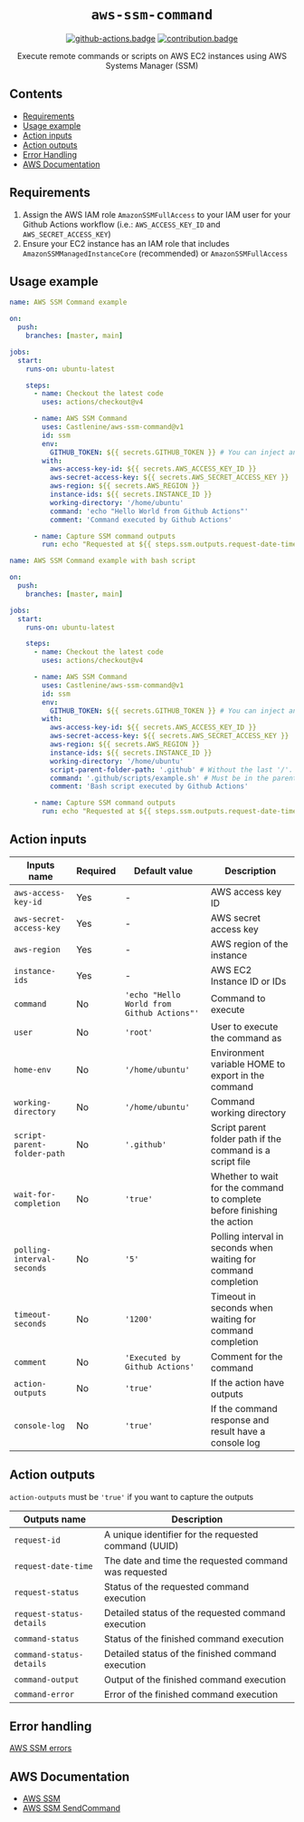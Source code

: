 <div align="center">

# `aws-ssm-command`

[![github-actions.badge]][github-actions] [![contribution.badge]][contribution]

Execute remote commands or scripts on AWS EC2 instances using AWS Systems Manager (SSM)
</div>

## Contents

- [Requirements](#requirements)
- [Usage example](#usage-example)
- [Action inputs](#action-inputs)
- [Action outputs](#action-outputs)
- [Error Handling](#error-handling)
- [AWS Documentation](#aws-documentation)

## Requirements

1. Assign the AWS IAM role `AmazonSSMFullAccess` to your IAM user for your Github Actions workflow (i.e.: `AWS_ACCESS_KEY_ID` and `AWS_SECRET_ACCESS_KEY`)
2. Ensure your EC2 instance has an IAM role that includes `AmazonSSMManagedInstanceCore` (recommended) or `AmazonSSMFullAccess`

## Usage example

```yaml
name: AWS SSM Command example

on:
  push:
    branches: [master, main]

jobs:
  start:
    runs-on: ubuntu-latest

    steps:
      - name: Checkout the latest code
        uses: actions/checkout@v4

      - name: AWS SSM Command
        uses: Castlenine/aws-ssm-command@v1
        id: ssm
        env:
          GITHUB_TOKEN: ${{ secrets.GITHUB_TOKEN }} # You can inject any environment variable in the command execution. Don't use "-" for the environment name. Use "_" instead. Make sure that your environment variables are not creating a conflict. Any environment variable with 'SSM_IGNORE' in the name will not be exported in the command execution
        with:
          aws-access-key-id: ${{ secrets.AWS_ACCESS_KEY_ID }}
          aws-secret-access-key: ${{ secrets.AWS_SECRET_ACCESS_KEY }}
          aws-region: ${{ secrets.AWS_REGION }}
          instance-ids: ${{ secrets.INSTANCE_ID }}
          working-directory: '/home/ubuntu'
          command: 'echo "Hello World from Github Actions"'
          comment: 'Command executed by Github Actions'

      - name: Capture SSM command outputs
        run: echo "Requested at ${{ steps.ssm.outputs.request-date-time }} for ${{ steps.ssm.outputs.request-id }} and the status is ${{ steps.ssm.outputs.command-status-details }}" && echo "The command output is ${{ steps.ssm.outputs.command-output }}"
```

```yaml
name: AWS SSM Command example with bash script

on:
  push:
    branches: [master, main]

jobs:
  start:
    runs-on: ubuntu-latest

    steps:
      - name: Checkout the latest code
        uses: actions/checkout@v4

      - name: AWS SSM Command
        uses: Castlenine/aws-ssm-command@v1
        id: ssm
        env:
          GITHUB_TOKEN: ${{ secrets.GITHUB_TOKEN }} # You can inject any environment variable in the command execution. Don't use "-" for the environment name. Use "_" instead. Make sure that your environment variables are not creating a conflict. Any environment variable with 'SSM_IGNORE' in the name will not be exported in the command execution
        with:
          aws-access-key-id: ${{ secrets.AWS_ACCESS_KEY_ID }}
          aws-secret-access-key: ${{ secrets.AWS_SECRET_ACCESS_KEY }}
          aws-region: ${{ secrets.AWS_REGION }}
          instance-ids: ${{ secrets.INSTANCE_ID }}
          working-directory: '/home/ubuntu'
          script-parent-folder-path: '.github' # Without the last '/'. Can be the main parent folder or with subfolders
          command: '.github/scripts/example.sh' # Must be in the parent folder path. Default is '.github'
          comment: 'Bash script executed by Github Actions'

      - name: Capture SSM command outputs
        run: echo "Requested at ${{ steps.ssm.outputs.request-date-time }} for ${{ steps.ssm.outputs.request-id }} and the status is ${{ steps.ssm.outputs.command-status-details }}" && echo "The command output is ${{ steps.ssm.outputs.command-output }}"
```

## Action inputs

| Inputs name                 | Required | Default value                              | Description                                                             |
| --------------------------- | -------- | ------------------------------------------ | ----------------------------------------------------------------------- |
| `aws-access-key-id`         | Yes      | -                                          | AWS access key ID                                                       |
| `aws-secret-access-key`     | Yes      | -                                          | AWS secret access key                                                   |
| `aws-region`                | Yes      | -                                          | AWS region of the instance                                              |
| `instance-ids`              | Yes      | -                                          | AWS EC2 Instance ID or IDs                                              |
| `command`                   | No       | `'echo "Hello World from Github Actions"'` | Command to execute                                                      |
| `user`                      | No       | `'root'`                                   | User to execute the command as                                          |
| `home-env`                  | No       | `'/home/ubuntu'`                           | Environment variable HOME to export in the command                      |
| `working-directory`         | No       | `'/home/ubuntu'`                           | Command working directory                                               |
| `script-parent-folder-path` | No       | `'.github'`                                | Script parent folder path if the command is a script file               |
| `wait-for-completion`       | No       | `'true'`                                   | Whether to wait for the command to complete before finishing the action |
| `polling-interval-seconds`  | No       | `'5'`                                      | Polling interval in seconds when waiting for command completion         |
| `timeout-seconds`           | No       | `'1200'`                                   | Timeout in seconds when waiting for command completion                  |
| `comment`                   | No       | `'Executed by Github Actions'`             | Comment for the command                                                 |
| `action-outputs`            | No       | `'true'`                                   | If the action have outputs                                              |
| `console-log`               | No       | `'true'`                                   | If the command response and result have a console log                   |

## Action outputs

`action-outputs` must be `'true'` if you want to capture the outputs

| Outputs name             | Description                                           |
| ------------------------ | ----------------------------------------------------- |
| `request-id`             | A unique identifier for the requested command (UUID)  |
| `request-date-time`      | The date and time the requested command was requested |
| `request-status`         | Status of the requested command execution             |
| `request-status-details` | Detailed status of the requested command execution    |
| `command-status`         | Status of the finished command execution              |
| `command-status-details` | Detailed status of the finished command execution     |
| `command-output`         | Output of the finished command execution              |
| `command-error`          | Error of the finished command execution               |

## Error handling

[AWS SSM errors](https://docs.aws.amazon.com/AWSJavaScriptSDK/v3/latest/client/ssm/command/SendCommandCommand/#Throws:~:text=to%20this%20request.-,Throws,-Name)

## AWS Documentation

- [AWS SSM](https://docs.aws.amazon.com/systems-manager/latest/userguide/what-is-systems-manager.html)
- [AWS SSM SendCommand](https://docs.aws.amazon.com/AWSJavaScriptSDK/v3/latest/client/ssm/command/SendCommandCommand/)

[github-actions]: https://github.com/marketplace/actions/aws-ssm-command
[github-actions.badge]: https://img.shields.io/badge/GitHub_Actions-2088FF?logo=github-actions&logoColor=white
[contribution]: https://github.com/Castlenine/aws-ssm-github-action
[contribution.badge]: https://img.shields.io/badge/contributions-welcome-green
